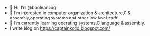 - 👋 Hi, I’m @booleanbug
- 👀 I’m interested in computer organization & architecture,C & assembly,operating systems and other low level stuff.
- 🌱 I’m currently learning operating systems,C language & assembly.
- I write blog on https://captainkodd.blogspot.com/

<!---
booleanbug/booleanbug is a ✨ special ✨ repository because its `README.md` (this file) appears on your GitHub profile.
You can click the Preview link to take a look at your changes.
--->

